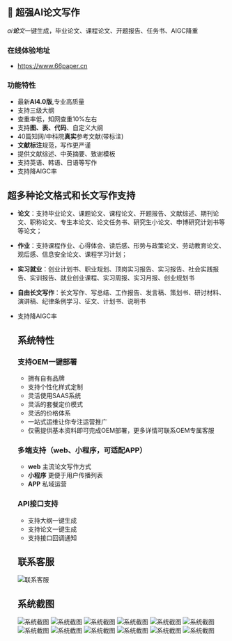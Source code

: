 ## 🚀 超强AI论文写作

*ai**论**文*一键生成，毕业论文、课程论文、开题报告、任务书、AIGC降重

### 在线体验地址
- https://www.66paper.cn


### 功能特性
- 最新**AI4.0版**,专业高质量
- 支持三级大纲
- 查重率低，知网查重10%左右
- 支持**图、表、代码**、自定义大纲
- 40篇知网/中科院**真实**参考文献(带标注)
- **文献标注**规范，写作更严谨
- 提供文献综述、中英摘要、致谢模板
- 支持英语、韩语、日语等写作
- 支持降AIGC率

## 超多种论文格式和长文写作支持

- **论文**：支持毕业论文、课题论文、课程论文、开题报告、文献综述、期刊论文、职称论文、专生本论文、论文任务书、研究生小论文、申博研究计划书等等论文；

- **作业**：支持课程作业、心得体会、读后感、形势与政策论文、劳动教育论文、观后感、信息安全论文、课程学习计划；

- **实习就业**：创业计划书、职业规划、顶岗实习报告、实习报告、社会实践报告、实训报告、就业创业课程、实习周报、实习月报、创业规划书

- **自由长文写作**：长文写作、写总结、工作报告、发言稿、策划书、研讨材料、演讲稿、纪律条例学习、征文、计划书、说明书

- 支持降AIGC率

  

  ## 系统特性
  ### 支持OEM一键部署
    - 拥有自有品牌
    - 支持个性化样式定制
    - 灵活使用SAAS系统
    - 灵活的套餐定价模式
    - 灵活的价格体系
    - 一站式运维让你专注运营推广
    - 仅需提供基本资料即可完成OEM部署，更多详情可联系OEM专属客服

  ### 多端支持（web、小程序，可适配APP）
    - **web** 主流论文写作方式
    - **小程序** 更便于用户传播列表
    - **APP** 私域运营


  ### API接口支持
    - 支持大纲一键生成
    - 支持论文一键生成
    - 支持接口回调通知

  ## 联系客服
  ![联系客服](https://github.com/gdswcxzljj/ai_paper/blob/main/yiran_qr.png)

  ## 系统截图
  ![系统截图](https://github.com/gdswcxzljj/ai_paper/blob/main/page1.png)
![系统截图](https://github.com/gdswcxzljj/ai_paper/blob/main/page2.png)
![系统截图](https://github.com/gdswcxzljj/ai_paper/blob/main/page3.png)
![系统截图](https://github.com/gdswcxzljj/ai_paper/blob/main/page4.png)
![系统截图](https://github.com/gdswcxzljj/ai_paper/blob/main/page5.png)
![系统截图](https://github.com/gdswcxzljj/ai_paper/blob/main/page6.png)
![系统截图](https://github.com/gdswcxzljj/ai_paper/blob/main/page7.png)
![系统截图](https://github.com/gdswcxzljj/ai_paper/blob/main/page8.png)
![系统截图](https://github.com/gdswcxzljj/ai_paper/blob/main/page9.png)
![系统截图](https://github.com/gdswcxzljj/ai_paper/blob/main/page10.png)
![系统截图](https://github.com/gdswcxzljj/ai_paper/blob/main/page11.png)
![系统截图](https://github.com/gdswcxzljj/ai_paper/blob/main/page12.png)
